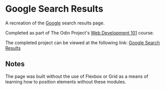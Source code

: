 # Google Search Results

A recreation of the [Google](https://google.com) search results page.

Completed as part of The Odin Project's [Web Development 101](https://www.theodinproject.com/courses/web-development-101) course.

The completed project can be viewed at the following link: [Google Search Results](https://nostalgic-mcclintock-3e804c.netlify.com/)

## Notes
The page was built without the use of Flexbox or Grid as a means of learning how to position elements without these modules.
